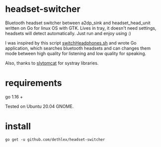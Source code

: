 # headset-switcher
Bluetooth headset switcher between a2dp_sink and headset_head_unit written on Go for linux OS with GTK. Lives in tray, it doesn't need settings, headsets will detect automatically. Just run and enjoy using :)

I was inspired by this script [switchHeadphones.sh](https://gist.github.com/OndraZizka/2724d353f695dacd73a50883dfdf0fc6) and wrote Go application, which searches bluetooth headsets and can changes them mode between high quality for listening and low quality for speaking.

Also, thanks to [slytomcat](https://github.com/slytomcat) for systray libraries.

# requirements
go 1.16 +

Tested on Ubuntu 20.04 GNOME.

# install
```
go get -u github.com/dethlex/headset-switcher
```

